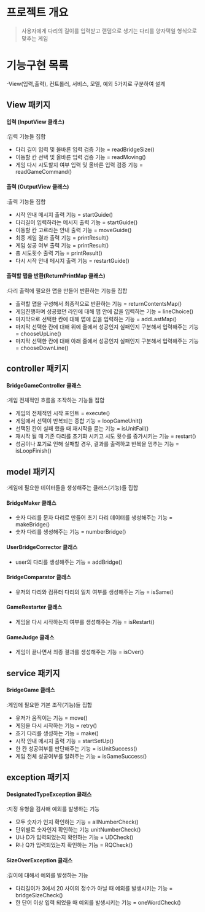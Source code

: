 # 프로젝트 개요 
> 사용자에게 다리의 길이를 입력받고 랜덤으로 생기는 다리를 양자택일 형식으로 맞추는 게임

# 기능구현 목록
-View(입력,출력), 컨트롤러, 서비스, 모델, 예외 5가지로 구분하여 설계

## View 패키지
#### 입력 (InputView 클래스) 
:입력 기능들 집합
- 다리 길이 입력 및 올바른 입력 검증 기능 = readBridgeSize()
- 이동할 칸 선택 및 올바른 입력 검증 기능 = readMoving()
- 게임 다시 시도할지 여부 입력 및 올바른 입력 검증 기능 = readGameCommand()
####  출력 (OutputView 클래스) 
:출력 기능들 집합
- 시작 안내 메시지 출력 기능 = startGuide()
- 다리길이 입력하라는 메시지 출력 기능 = startGuide()
- 이동할 칸 고르라는 안내 출력 기능 = moveGuide()
- 최종 게임 결과 출력 기능 = printResult()
- 게임 성공 여부 출력 기능 = printResult()
- 총 시도횟수 출력 기능 = printResult()
- 다시 시작 안내 메시지 출력 기능 = restartGuide()
#### 출력할 맵을 반환(ReturnPrintMap 클래스) 
:다리 출력에 필요한 맵을 만들어 반환하는 기능들 집합
- 출력할 맵을 구성해서 최종적으로 반환하는 기능 = returnContentsMap()
- 게임진행하며 성공했던 라인에 대해 맵 안에 값을 입력하는 기능 = lineChoice()
- 마지막으로 선택한 칸에 대해 맵에 값을 입력하는 기능 = addLastMap()
- 마지막 선택한 칸에 대해 위에 줄에서 성공인지 실패인지 구분해서 입력해주는 기능 = chooseUpLine()
- 마지막 선택한 칸에 대해 아래 줄에서 성공인지 실패인지 구분해서 입력해주는 기능 = chooseDownLine()

## controller 패키지 
#### BridgeGameController 클래스 
:게임 전체적인 흐름을 조작하는 기능들 집합
- 게임의 전체적인 시작 포인트  = execute()
- 게임에서 선택이 반복되는 종합 기능 = loopGameUnit()
- 선택된 칸이 실패 했을 때 재시작을 묻는 기능  = isUnitFail()
- 재시작 될 때 기존 다리를 초기화 시키고 시도 횟수를 증가시키는 기능 = restart()
- 성공이나 포기로 인해 실패할 경우, 결과를 출력하고 반복을 멈추는 기능 = isLoopFinish()

## model 패키지 
:게임에 필요한 데이터들을 생성해주는 클래스(기능)들 집합
#### BridgeMaker 클래스
- 숫자 다리를 문자 다리로 만들어 초기 다리 데이터를 생성해주는 기능 = makeBridge()
- 숫자 다리를 생성해주는 기능 = numberBridge()
#### UserBridgeCorrector 클래스
- user의 다리를 생성해주는 기능 = addBridge()
#### BridgeComparator 클래스
- 유저의 다리와 컴퓨터 다리의 일치 여부를 생성해주는 기능 = isSame()
#### GameRestarter 클래스 
- 게임을 다시 시작하는지 여부를 생성해주는 기능 = isRestart()
#### GameJudge 클래스
- 게임이 끝나면서 최종 결과를 생성해주는 기능 = isOver()


## service 패키지  
#### BridgeGame 클래스
:게임에 필요한 기본 조작(기능)들 집합
- 유저가 움직이는 기능 = move()
- 게임을 다시 시작하는 기능 = retry()
- 초기 다리를 생성하는 기능 = make()
- 시작 안내 메시지 출력 기능  = startSetUp()
- 한 칸 성공여부를 판단해주는 기능 = isUnitSuccess()
- 게임 전체 성공여부를 알려주는 기능 = isGameSuccess()

## exception 패키지

#### DesignatedTypeException 클래스
:지정 유형을 검사해 예외를 발생하는 기능
- 모두 숫자가 인지 확인하는 기능 = allNumberCheck()  
- 단위별로 숫자인지 확인하는 기능 unitNumberCheck()
- U나 D가 입력되었는지 확인하는 기능 = UDCheck()
- R나 Q가 입력되었는지 확인하는 기능 = RQCheck()

#### SizeOverException 클래스
:길이에 대해서 예외를 발생하는 기능
- 다리길이가 3에서 20 사이의 정수가 아닐 때 예외를 발생시키는 기능 = bridgeSizeCheck()
- 한 단어 이상 입력 되었을 때 예외를 발생시키는 기능 = oneWordCheck()
